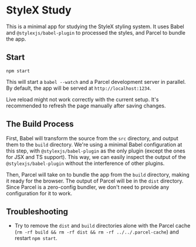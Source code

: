 # StyleX Study

This is a minimal app for studying the StyleX styling system. It uses Babel and `@stylexjs/babel-plugin` to processed the styles, and Parcel to bundle the app.

## Start

```
npm start
```

This will start a `babel --watch` and a Parcel development server in parallel. By default, the app will be served at `http://localhost:1234`.

Live reload might not work correctly with the current setup. It's recommended to refresh the page manually after saving changes.

## The Build Process

First, Babel will transform the source from the `src` directory, and output them to the `build` directory. We're using a minimal Babel configuration at this step, with `@stylexjs/babel-plugin` as the only plugin (except the ones for JSX and TS support). This way, we can easily inspect the output of the `@stylexjs/babel-plugin` without the interference of other plugins.

Then, Parcel will take on to bundle the app from the `build` directory, making it ready for the browser. The output of Parcel will be in the `dist` directory. Since Parcel is a zero-config bundler, we don't need to provide any configuration for it to work.

## Troubleshooting

* Try to remove the `dist` and `build` directories alone with the Parcel cache (`rm -rf build && rm -rf dist && rm -rf ../../.parcel-cache`) and restart `npm start`.
